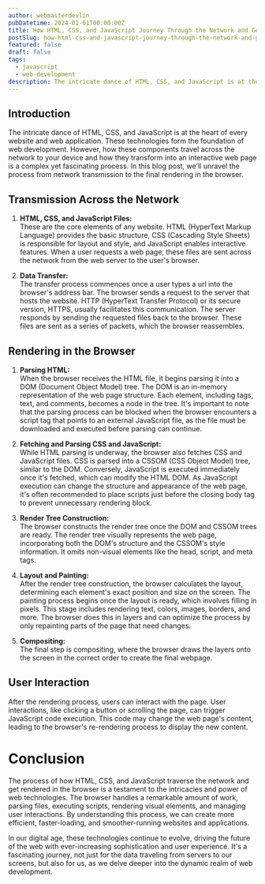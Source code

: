 ```yaml
---
author: webmasterdevlin
pubDatetime: 2024-01-01T00:00:00Z
title: How HTML, CSS, and JavaScript Journey Through the Network and Get Rendered in the Browser
postSlug: how-html-css-and-javascript-journey-through-the-network-and-get-rendered-in-the-browser
featured: false
draft: false
tags:
  - javascript
  - web-development
description: The intricate dance of HTML, CSS, and JavaScript is at the heart of every website and web application. These technologies form the foundation of web development. However, how these comp…
---
```


## Introduction

The intricate dance of HTML, CSS, and JavaScript is at the heart of every website and web application. These technologies form the foundation of web development. However, how these components travel across the network to your device and how they transform into an interactive web page is a complex yet fascinating process. In this blog post, we'll unravel the process from network transmission to the final rendering in the browser.

## Transmission Across the Network

1. **HTML, CSS, and JavaScript Files:**  
   These are the core elements of any website. HTML (HyperText Markup Language) provides the basic structure, CSS (Cascading Style Sheets) is responsible for layout and style, and JavaScript enables interactive features. When a user requests a web page, these files are sent across the network from the web server to the user's browser.

2. **Data Transfer:**  
   The transfer process commences once a user types a url into the browser's address bar. The browser sends a request to the server that hosts the website. HTTP (HyperText Transfer Protocol) or its secure version, HTTPS, usually facilitates this communication. The server responds by sending the requested files back to the browser. These files are sent as a series of packets, which the browser reassembles.

## Rendering in the Browser

1. **Parsing HTML:**  
   When the browser receives the HTML file, it begins parsing it into a DOM (Document Object Model) tree. The DOM is an in-memory representation of the web page structure. Each element, including tags, text, and comments, becomes a node in the tree. It's important to note that the parsing process can be blocked when the browser encounters a script tag that points to an external JavaScript file, as the file must be downloaded and executed before parsing can continue.

2. **Fetching and Parsing CSS and JavaScript:**  
   While HTML parsing is underway, the browser also fetches CSS and JavaScript files. CSS is parsed into a CSSOM (CSS Object Model) tree, similar to the DOM. Conversely, JavaScript is executed immediately once it's fetched, which can modify the HTML DOM. As JavaScript execution can change the structure and appearance of the web page, it's often recommended to place scripts just before the closing body tag to prevent unnecessary rendering block.

3. **Render Tree Construction:**  
   The browser constructs the render tree once the DOM and CSSOM trees are ready. The render tree visually represents the web page, incorporating both the DOM's structure and the CSSOM's style information. It omits non-visual elements like the head, script, and meta tags.

4. **Layout and Painting:**  
   After the render tree construction, the browser calculates the layout, determining each element's exact position and size on the screen. The painting process begins once the layout is ready, which involves filling in pixels. This stage includes rendering text, colors, images, borders, and more. The browser does this in layers and can optimize the process by only repainting parts of the page that need changes.

5. **Compositing:**  
   The final step is compositing, where the browser draws the layers onto the screen in the correct order to create the final webpage.

## User Interaction

After the rendering process, users can interact with the page. User interactions, like clicking a button or scrolling the page, can trigger JavaScript code execution. This code may change the web page's content, leading to the browser's re-rendering process to display the new content.

# Conclusion

The process of how HTML, CSS, and JavaScript traverse the network and get rendered in the browser is a testament to the intricacies and power of web technologies. The browser handles a remarkable amount of work, parsing files, executing scripts, rendering visual elements, and managing user interactions. By understanding this process, we can create more efficient, faster-loading, and smoother-running websites and applications.

In our digital age, these technologies continue to evolve, driving the future of the web with ever-increasing sophistication and user experience. It's a fascinating journey, not just for the data traveling from servers to our screens, but also for us, as we delve deeper into the dynamic realm of web development.

